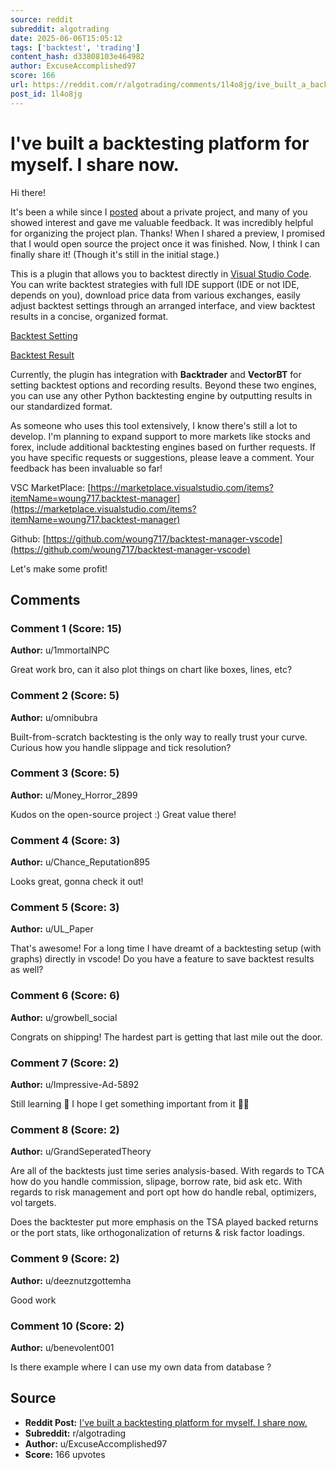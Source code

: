 ```yaml
---
source: reddit
subreddit: algotrading
date: 2025-06-06T15:05:12
tags: ['backtest', 'trading']
content_hash: d33808103e464982
author: ExcuseAccomplished97
score: 166
url: https://reddit.com/r/algotrading/comments/1l4o8jg/ive_built_a_backtesting_platform_for_myself_i/
post_id: 1l4o8jg
---
```


# I've built a backtesting platform for myself. I share now.

Hi there!

It's been a while since I [posted](https://www.reddit.com/r/algotrading/comments/1jkx0xi/im_making_a_backtesting_ide_extension_need_your/) about a private project, and many of you showed interest and gave me valuable feedback. It was incredibly helpful for organizing the project plan. Thanks! When I shared a preview, I promised that I would open source the project once it was finished. Now, I think I can finally share it! (Though it's still in the initial stage.)

This is a plugin that allows you to backtest directly in [Visual Studio Code](https://code.visualstudio.com/). You can write backtest strategies with full IDE support (IDE or not IDE, depends on you), download price data from various exchanges, easily adjust backtest settings through an arranged interface, and view backtest results in a concise, organized format.

[Backtest Setting](https://preview.redd.it/ifwu2gkmw95f1.png?width=2770&format=png&auto=webp&s=8f285c543881fe3badab145dd14dd9173f1d332c)

[Backtest Result ](https://preview.redd.it/tdz1xyznw95f1.png?width=2770&format=png&auto=webp&s=9598d434321059af9e61f722a4d74c517ae7ea19)

Currently, the plugin has integration with **Backtrader** and **VectorBT** for setting backtest options and recording results. Beyond these two engines, you can use any other Python backtesting engine by outputting results in our standardized format.

As someone who uses this tool extensively, I know there's still a lot to develop. I'm planning to expand support to more markets like stocks and forex, include additional backtesting engines based on further requests. If you have specific requests or suggestions, please leave a comment. Your feedback has been invaluable so far!

VSC MarketPlace: [https://marketplace.visualstudio.com/items?itemName=woung717.backtest-manager](https://marketplace.visualstudio.com/items?itemName=woung717.backtest-manager)

Github: [https://github.com/woung717/backtest-manager-vscode](https://github.com/woung717/backtest-manager-vscode)

Let's make some profit!

## Comments

### Comment 1 (Score: 15)

**Author:** u/1mmortalNPC

Great work bro, can it also plot things on chart like boxes, lines, etc?

### Comment 2 (Score: 5)

**Author:** u/omnibubra

Built-from-scratch backtesting is the only way to really trust your curve. Curious how you handle slippage and tick resolution?

### Comment 3 (Score: 5)

**Author:** u/Money_Horror_2899

Kudos on the open-source project :) Great value there!

### Comment 4 (Score: 3)

**Author:** u/Chance_Reputation895

Looks great, gonna check it out!

### Comment 5 (Score: 3)

**Author:** u/UL_Paper

That's awesome! For a long time I have dreamt of a backtesting setup (with graphs) directly in vscode! Do you have a feature to save backtest results as well?

### Comment 6 (Score: 6)

**Author:** u/growbell_social

Congrats on shipping! The hardest part is getting that last mile out the door.

### Comment 7 (Score: 2)

**Author:** u/Impressive-Ad-5892

Still learning 🙂 I hope I get something important from it 👌🏼

### Comment 8 (Score: 2)

**Author:** u/GrandSeperatedTheory

Are all of the backtests just time series analysis-based. With regards to TCA how do you handle commission, slipage, borrow rate, bid ask etc. With regards to risk management and port opt how do handle rebal, optimizers, vol targets. 

Does the backtester put more emphasis on the TSA played backed returns or the port stats, like orthogonalization of returns & risk factor loadings.

### Comment 9 (Score: 2)

**Author:** u/deeznutzgottemha

Good work

### Comment 10 (Score: 2)

**Author:** u/benevolent001

Is there example where I can use my own data from database ?

## Source

- **Reddit Post:** [I've built a backtesting platform for myself. I share now.](https://reddit.com/r/algotrading/comments/1l4o8jg/ive_built_a_backtesting_platform_for_myself_i/)
- **Subreddit:** r/algotrading
- **Author:** u/ExcuseAccomplished97
- **Score:** 166 upvotes
